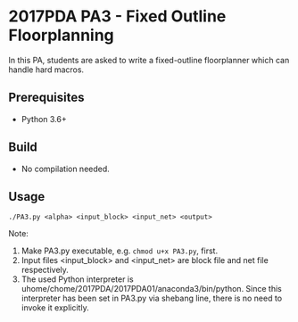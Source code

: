 # 2017PDA PA3 - Fixed Outline Floorplanning

In this PA, students are asked to write a fixed-outline floorplanner which can handle hard macros.

## Prerequisites

* Python 3.6+

## Build

* No compilation needed.

## Usage

```
./PA3.py <alpha> <input_block> <input_net> <output>
```
Note:
1. Make PA3.py executable, e.g. `chmod u+x PA3.py`, first.
2. Input files <input_block> and <input_net> are block file and net file respectively.
3. The used Python interpreter is uhome/chome/2017PDA/2017PDA01/anaconda3/bin/python. Since this interpreter has been set in PA3.py via shebang line, there is no need to invoke it explicitly.
